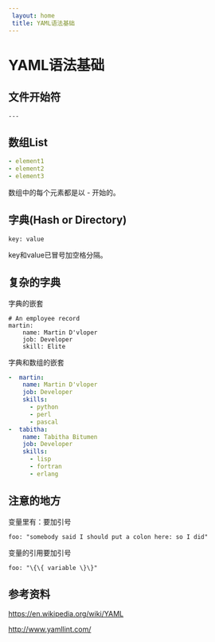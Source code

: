 ```yaml
---
 layout: home
 title: YAML语法基础
---
```


# YAML语法基础

## 文件开始符 

```
---
```

## 数组List

```.yaml
- element1
- element2
- element3
```



数组中的每个元素都是以 \- 开始的。


## 字典(Hash or Directory)


```
key: value
```


key和value已冒号加空格分隔。



## 复杂的字典

字典的嵌套

```
# An employee record
martin:
    name: Martin D'vloper
    job: Developer
    skill: Elite

```

字典和数组的嵌套

```yaml
-  martin:
    name: Martin D'vloper
    job: Developer
    skills:
      - python
      - perl
      - pascal
-  tabitha:
    name: Tabitha Bitumen
    job: Developer
    skills:
      - lisp
      - fortran
      - erlang

```


## 注意的地方


变量里有：要加引号

```
foo: "somebody said I should put a colon here: so I did"
```

变量的引用要加引号

```
foo: "\{\{ variable \}\}" 

```

## 参考资料



https://en.wikipedia.org/wiki/YAML

http://www.yamllint.com/